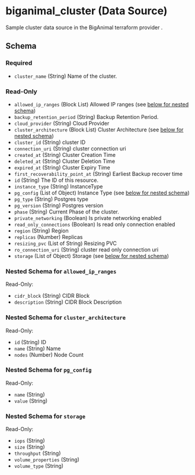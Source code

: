 # biganimal_cluster (Data Source)
Sample cluster data source in the BigAnimal terraform provider .



<!-- schema generated by tfplugindocs -->
## Schema

### Required

- `cluster_name` (String) Name of the cluster.

### Read-Only

- `allowed_ip_ranges` (Block List) Allowed IP ranges (see [below for nested schema](#nestedblock--allowed_ip_ranges))
- `backup_retention_period` (String) Backup Retention Period.
- `cloud_provider` (String) Cloud Provider
- `cluster_architecture` (Block List) Cluster Architecture (see [below for nested schema](#nestedblock--cluster_architecture))
- `cluster_id` (String) cluster ID
- `connection_uri` (String) cluster connection uri
- `created_at` (String) Cluster Creation Time
- `deleted_at` (String) Cluster Deletion Time
- `expired_at` (String) Cluster Expiry Time
- `first_recoverability_point_at` (String) Earliest Backup recover time
- `id` (String) The ID of this resource.
- `instance_type` (String) InstanceType
- `pg_config` (List of Object) Instance Type (see [below for nested schema](#nestedatt--pg_config))
- `pg_type` (String) Postgres type
- `pg_version` (String) Postgres version
- `phase` (String) Current Phase of the cluster.
- `private_networking` (Boolean) Is private networking enabled
- `read_only_connections` (Boolean) Is read only connection enabled
- `region` (String) Region
- `replicas` (Number) Replicas
- `resizing_pvc` (List of String) Resizing PVC
- `ro_connection_uri` (String) cluster read only connection uri
- `storage` (List of Object) Storage (see [below for nested schema](#nestedatt--storage))

<a id="nestedblock--allowed_ip_ranges"></a>
### Nested Schema for `allowed_ip_ranges`

Read-Only:

- `cidr_block` (String) CIDR Block
- `description` (String) CIDR Block Description


<a id="nestedblock--cluster_architecture"></a>
### Nested Schema for `cluster_architecture`

Read-Only:

- `id` (String) ID
- `name` (String) Name
- `nodes` (Number) Node Count


<a id="nestedatt--pg_config"></a>
### Nested Schema for `pg_config`

Read-Only:

- `name` (String)
- `value` (String)


<a id="nestedatt--storage"></a>
### Nested Schema for `storage`

Read-Only:

- `iops` (String)
- `size` (String)
- `throughput` (String)
- `volume_properties` (String)
- `volume_type` (String)
